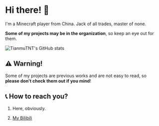 # Hi there! 👋
I'm a Minecraft player from China. Jack of all trades, master of none.

**Some of my projects may be in the organization**, so keep an eye out for them.

![TianmuTNT's GitHub stats](https://rms.skymc.ink/api?username=TianmuTNT&show_icons=true)

## ⚠ Warning!
Some of my projects are previous works and are not easy to read, so **please don't check them out if you mind**!

## 📞 How to reach you?
1. Here, obviously.

2. [My Bilibili](https://space.bilibili.com/1674232182)
